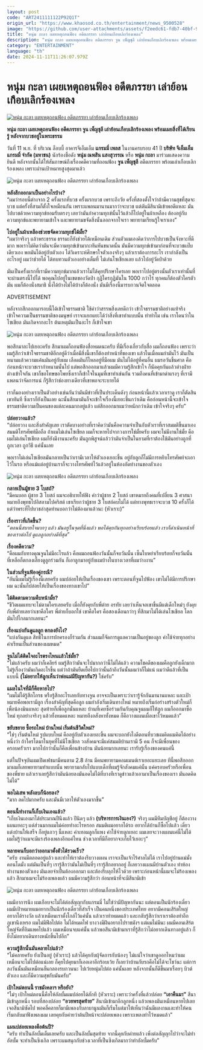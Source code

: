 ```yaml
---
layout: post
code: "ART2411111122P92Q1T"
origin_url: "https://www.khaosod.co.th/entertainment/news_9500528"
image: "https://github.com/user-attachments/assets/f2eedc61-fdb7-40bf-9447-6a29e6650895"
title: "หนุ่ม กะลา เผยเหตุถอนฟ้อง อดีตภรรยา เล่าย้อนเกือบเลิกร้องเพลง"
description: "หนุ่ม กะลา เผยเหตุถอนฟ้อง อดีตภรรยา จูน เพ็ญชุลี เล่าย้อนเกือบเลิกร้องเพลง พร้อมเผยสิ่งที่ได้เรียนรู้ หลังจากบวชอยู่ในพระธรรม"
category: "ENTERTAINMENT"
language: "th"
date: 2024-11-11T11:26:07.979Z
---
```


# หนุ่ม กะลา เผยเหตุถอนฟ้อง อดีตภรรยา เล่าย้อนเกือบเลิกร้องเพลง

[![หนุ่ม กะลา เผยเหตุถอนฟ้อง อดีตภรรยา เล่าย้อนเกือบเลิกร้องเพลง](https://www.khaosod.co.th/wpapp/uploads/2024/11/numkala_111167-1.jpg "หนุ่ม กะลา เผยเหตุถอนฟ้อง อดีตภรรยา เล่าย้อนเกือบเลิกร้องเพลง")](https://www.khaosod.co.th/wpapp/uploads/2024/11/numkala_111167-1.jpg)

**หนุ่ม กะลา เผยเหตุถอนฟ้อง อดีตภรรยา จูน เพ็ญชุลี เล่าย้อนเกือบเลิกร้องเพลง พร้อมเผยสิ่งที่ได้เรียนรู้ หลังจากบวชอยู่ในพระธรรม**

วันที่ 11 พ.ย. ที่ บริเวณ ล็อบบี้ อาคารจีเอ็มเอ็ม **แกรมมี่ เพลส** ในงานครบรอบ 41 ปี **บริษัท จีเอ็มเอ็ม แกรมมี่ จํากัด (มหาชน)** นักร้องชื่อดัง **หนุ่ม ณพสิน แสงสุวรรณ** หรือ **หนุ่ม กะลา** มาร่วมแสดงความยินดี หลังจากนั้นได้ให้สัมภาษณ์ถึงเรื่องคดีความที่ถอนฟ้อง **จูน เพ็ญชุลี** อดีตภรรยา พร้อมเล่าเกือบเลิกร้องเพลง เพราะผ่านเป้าหมายสูงสุดมาแล้ว

![หนุ่ม กะลา เผยเหตุถอนฟ้อง อดีตภรรยา เล่าย้อนเกือบเลิกร้องเพลง](https://www.khaosod.co.th/wpapp/uploads/2024/11/numkala_111167-4.jpg)

**หลังสึกออกมาเป็นอย่างไรบ้าง?**  
“ผมว่ารอบนี้ต่างจาก 2 ครั้งแรกที่บวช ครั้งแรกบวช เพราะถึงวัย ครั้งที่สองตั้งใจว่าถ้ามีความสุขที่สุดจะบวช แต่ครั้งที่สามก็ตั้งใจเหมือนกัน เพราะแพลนมานานมากว่าจะบวช แต่ดันมีสึนามิเข้าพอดีแหละ มันไปบวชด้วยความทุกข์ยอมรับตรงๆ เลยว่ามันกำความทุกข์นั้นไว้แล้วก็ไปอยู่ในผ้าเหลือง ต้องอยู่กับความทุกข์และพยายามเข้าใจ และพยายามขจัดสิ่งนั้นออกจากใจเรา พยายามเรียนรู้ใจเราเอง”

**ไปอยู่ในผ้าเหลืองช่วยขจัดความทุกข์ได้มั้ย?**  
“ผมว่าจริงๆ แล้วพระธรรม ธรรมะก็ยังช่วยได้เหมือนเดิม ส่วนตัวผมเองคิดว่าการไปบวชเป็นจังหวะที่ดีมาก พอเราไม่คิดว่ามันจะมีความทุกข์เข้ามากะทันหันขนาดนั้น มันมีความทุกข์เข้ามาก่อนที่จะบวชแป๊บเดียวเอง พอมันได้อยู่กับตัวเอง ได้วิเคราะห์ศึกษาใจตัวเองจริงๆ แล้วเราต้องการอะไร เรากำลังเป็นอะไรอยู่ ผมว่าช่วยได้ ได้ทบทวนตัวเองอย่างเต็มที่ ไม่เล่นโซเชียลเลย แล้วไปอยู่วัดป่าด้วย

มันเป็นครั้งแรกที่เรามีความทุกข์มากแล้วเราไม่ได้คุยปรึกษาใครเลย พอเราไปอยู่ตรงนั้นตัวเราเท่านั้นที่จะผ่านตรงนี้ไปได้ พอคุณไปอยู่ในเขตของวัดป่า กุฏิใครกุฏิมันใน 1000 กว่าไร่ ทุกคนก็ต้องตัวใครตัวมัน ผมก็ต้องนั่งสมาธิ นั่งได้บ้างไม่ได้บ้างก็ต้องนั่ง มันมีเรื่องนี้มารบกวนจิตใจตลอด

ADVERTISEMENT

หลังจากสึกออกมารอบนี้ได้เข้าใจธรรมชาติ ใช้คำว่าสรรพสิ่งเลยดีกว่า เข้าใจธรรมชาติอย่างแท้จริง เข้าใจความเป็นธรรมชาติของมนุษย์ เราจะแยกแยะได้ว่าสิ่งที่เขาทำแบบนั้น ทำทำไม เช่น เราโดนว่าในโซเชียล มันเกิดจากอะไร ต้นเหตุมันเป็นอะไร ก็เข้าใจเขา

![หนุ่ม กะลา เผยเหตุถอนฟ้อง อดีตภรรยา เล่าย้อนเกือบเลิกร้องเพลง](https://www.khaosod.co.th/wpapp/uploads/2024/11/numkala_111167-6.jpg)

พอสึกมาละไปเยอะครับ สึกมาผมก็ถอนฟ้องสื่อหมดนะครับ ที่มีเรื่องเกี่ยวกับสื่อ ผมก็ถอนฟ้อง เพราะว่าผมรู้สึกว่าเข้าใจธรรมชาติอีกอยู่ดีว่าเมื่อมีสิ่งนี้เขาก็ต้องทำหน้าที่ของเขา แล้วในเมื่อผมกำมันไว้ มันเป็นหนามแล้วความแค้นมันอยู่กับผม เลือดมันก็ไหลอยู่ที่มือผม มันไม่ได้อยู่ที่คนอื่น ผมรอวันขึ้นศาล คือก่อนหน้าจะบวชเรากำหนามนั้นไป แต่พอสึกออกมาแล้วผมมีความรู้สึกเข้าใจ ก็นัดคุยกันแล้วต่างฝ่ายต่างเข้าใจกัน เขาก็ขอโทษขอโพยซึ่งเราก็เข้าใจในมุมที่เขาทำเช่นกัน รวมถึงคนที่เข้ามาด่าแรงๆ ที่เรามีแพลนว่าจัดการแน่ ก็รู้สึกว่าช่องทางเดียวที่เขาพอจะระบายได้

เราก็มองอย่างเราเป็นตัวอย่างเช่นกันว่ามันมีข่าวที่เป็นประเด็นดังๆ ก่อนหน้านี้แล้วเวลาเราดู เราก็ตัดสินเขาทันที ซึ่งเราก็ยังเป็นเลย ฉะนั้นสึกมามันก็จะเข้าใจเรื่องนี้เยอะขึ้นกว่าเดิม คือก่อนหน้านี้จะเข้าใจธรรมชาติความเป็นคนของแต่ละคนมากอยู่แล้ว แต่สึกออกมาผมว่าหนักกว่าเดิม เข้าใจจริงๆ ครับ”

**ปล่อยวางแล้ว?**  
“ปล่อยวาง และสิ่งสำคัญเลย เราตัดบางอย่างที่เราคิดว่ามันคือความจำเป็นกับตัวเราที่เราสมมติขึ้นมาเอง สมมติโทรศัพท์มือถือ ถ้าผมไม่เล่นโซเชียล ผมก็จะหายไปจากวงการใช่มั้ยครับ ผมจะไม่มีงานใช่มั้ย คือผมไม่เล่นโซเชียล ผมก็ยังมีงานนะครับ มันถูกพิสูจน์แล้วว่ามันจำเป็นในยามที่เราต้องใช้มันอย่างถูกที่ ถูกเวลา ถูกวิธี แค่นั้นเลย

พอเราไม่เล่นโซเชียลมันกลายเป็นว่าเรามีเวลาให้ตัวเองเยอะขึ้น อยู่กับลูกก็ไม่มีการหยิบโทรศัพท์จะเอาไว้ในรถ หรือแม้แต่อยู่บ้านเราก็จะวางโทรศัพท์ไว้แล้วอยู่ในห้องอัดทำงานของตัวเอง

![หนุ่ม กะลา เผยเหตุถอนฟ้อง อดีตภรรยา เล่าย้อนเกือบเลิกร้องเพลง](https://www.khaosod.co.th/wpapp/uploads/2024/11/numkala_111167-5.jpg)

**กลายเป็นผู้ชาย 3 โบสถ์?**  
“มีคนบอก ผู้ชาย 3 โบสถ์ ผมจะอธิบายให้ฟัง คำว่าผู้ชาย 2 โบสถ์ เขาหมายถึงคนที่เปลี่ยน 3 ศาสนา หมายถึงพุทธไปอิสลามไปคริสต์ เขาเรียกว่าผู้ชาย 3 โบสถ์คบไม่ได้ แต่ทางพุทธเราจะบวช 10 ครั้งก็ได้ แต่ว่าพระที่ไปบวชล่าสุดท่านบอกว่าไม่ต้องมาแล้วนะ (หัวเราะ)“

**เรื่องราวที่เกิดขึ้น?**  
_“ตอนนี้สบายใจมากๆ แล้ว มันอยู่ในจุดที่นิ่งแล้ว พอได้คุยกันทุกอย่างเรียบร้อยแล้ว เราก็ดำเนินหน้าที่ของเราต่อไป ดูแลลูกอย่างดีที่สุด”_

**เรื่องคดีความ?**  
“คือผมกับทางคุณจูนไม่มีอะไรแล้ว คือผมถอนฟ้องวันนั้นก็จบวันนั้น เซ็นใบหย่าเรียบร้อยก็จบวันนั้น ที่เหลือก็ตกลงเลี้ยงดูลูกร่วมกัน ก็เอาลูกมาอยู่กับผมบ้างในบางเวลาที่ผมว่างงาน”

**ในส่วนที่จูนฟ้องคู่กรณี?**  
“อันนี้ผมไม่รู้เรื่องนี้เลยครับ ผมปล่อยให้เป็นเรื่องของเขา เพราะตอนที่จูนไปฟ้อง เขาไม่ได้มีการปรึกษาผม ฉะนั้นก็ปล่อยให้เป็นเรื่องของทางเขาไป”

**ได้ติดตามความคืบหน้ามั้ย?**  
“ชีวิตผมแทบจะไม่ตามใครเลยครับ เมื่อกี้ยังคุยกับพี่ต่าย อรทัย เลยว่าเห็นจอเขาขึ้นมีแต่เด็กใหม่ๆ ยังคุยกับพี่ต่ายเลยว่าเขาคือใคร พี่ต่ายก็บอกใช่ เขาคือใคร คือสองเดือนกว่าๆ ที่สึกมาไม่ได้เล่นโซเชียล โลกมันไปไกลมากเลยนะ”

**เรื่องแบ่งกันดูแลลูก ตกลงยังไง?**  
“แบ่งกันดูแล สิทธิ์ในการปกครองก็ร่วมกัน ส่วนผมก็จัดการดูแลความเป็นอยู่ของลูก ค่าใช้จ่ายทุกอย่าง ค่าเรียนเป็นส่วนของผมหมด”

**จูนไม่ได้ติดใจอะไรตรงไหนแล้วใช่มั้ย?**  
“ไม่แล้วครับ ผมว่าก็เคลียร์ ผมรู้สึกว่ามันจะไปมากกว่านี้ไม่ได้แล้ว ความโชคดีของผมคือลูกยังเด็กมาก ไม่รู้เรื่องว่ามันเกิดอะไรขึ้น แต่ว่าถ้ามันยืดเยื้อไปกว่านั้นถ้าถึงวันนั้นผมว่าก็ไม่แน่ ผมว่าดีแล้วที่เป็นแบบนี้ **(ไม่อยากให้ลูกเห็นว่าพ่อแม่มีปัญหากัน?)** ใช่ครับ”

**แผลในใจที่มีก็คือหายไป?**  
“ผมไม่ได้รู้สึกโกรธ หรือรู้สึกอะไรเลยกับทางจูน อาจจะเป็นเพราะว่าเรารู้จักกันมานานแหละ และเป้าหมายคือพอเรามีลูก เรื่องสำคัญที่สุดคือลูก ผมกำลังเริ่มเดินทางใหม่ หมายถึงเริ่มก่อร่างสร้างตัวใหม่ก็เพื่อน้องมินแหละ สุดท้ายก็เพื่อลูกนั่นแหละ บ้านที่เคยซื้อร่วมกันกับคุณจูนผมก็ให้ลูก ผมก็ออกมาซื้อใหม่ ทุกอย่างจริงๆ แล้วทั้งหมดแหละ หมายถึงอสังหาทั้งหมด ก็คือวางแผนเผื่อเขาไว้หมดแล้ว”

**ขยับขยาย ซื้อรถใหม่ บ้านใหม่ เริ่มต้นชีวิตใหม่?**  
“ใช่ๆ เริ่มต้นใหม่ รูปแบบใหม่ คืออยู่กับตัวเองเยอะขึ้น ผมจะบอกยังไงดีตอนที่บวชผมคิดผมคิดได้อย่างหนึ่งว่า ถ้าใครโตมาในยุคที่ไม่มีโซเชียล วงสังคมจะมีแค่สมมติบ้านเรามี 5 คน ก็จะมีเพื่อนของครอบครัวเรา มากไปกว่านั้นก็คือเพื่อนข้างบ้าน มันน้อยมากเลยนะ เรารับรู้เรื่องของคนแค่นี้

แต่ในปัจจุบันผมเปิดเฟซมามีคนตาม 2.8 ล้าน มีคนพยายามคอมเมนต์เราเยอะแยะเลย ทีนี้พอสึกออกมาผมก็เลยพยายามทำแบบนั้น พยายามกลับไปแบบเด็กที่ผมรู้จักสังคมแค่นั้น แค่ครอบครัวหรือเพื่อนของพี่ชาย แล้วเราเลยรู้สึกว่ามันน้อยลงมันอดไม่ได้ที่บางทีเราดูข่าวแล้วเอามาเป็นเรื่องของเรา มันอดคิดไม่ได้”

**พอไม่เสพ พลังลบก็น้อยลง?**  
“มาก ลดไปมากครับ และมันมีเวลาให้ตัวเองมากขึ้น”

**ตอนนี้ทำงานก็เก็บเงินเองแล้ว?**  
“เก็บเงินเองมาได้ประมาณปีนึงแล้ว ปีนิดๆ แล้ว **(บริหารการเงินเอง?)** จริงๆ ผมมีทีมบัญชีอยู่ ก็ต้องวางแผนเยอะๆ แต่ส่วนมากผมไม่ค่อยทำอะไรหรอก สมมติผมอยากได้รถ อยากได้บ้านก็ซื้อไปแล้ว เดี๋ยวแต่งบ้านให้เสร็จ ก็อยู่แถวๆ นี้แหละ ค่าเทอมลูกก็แพง ค่าใช้จ่ายลูกเยอะ ผมเลยจะวางแผนแค่นี้ไม่ได้ ผมไม่รู้ว่าผมจะมีแรงร้องเพลงอีกแค่ไหน ช่วงเวลาที่มีก็อยากจะเก็บไว้เยอะๆ”

**หลายคนก็บอกว่าออกมาตั้งตัวได้รวดเร็ว?**  
“ครับ งานมีตลอดอยู่แล้ว และทำให้เราต้องรีบวางแผน เราจะเป็นเจ้าไร้ศาลไม่ได้ เราไปอยู่บ้านแม่มั่ง คอนโดมั่ง แต่มันเป็นที่ๆ เรารู้สึกว่ามันไม่เป็นที่ๆ เรารู้สึกอยากอยู่ ก็เลยวางแผนมีบ้านตัวเอง ทำห้องทำงานของตัวเอง มันเลยจำเป็นต้องออกมา และต้องรีบลุกให้ไวด้วย เพราะก่อนหน้านี้ผมจะไม่ร้องเพลงแล้ว สึกมาผมจะไม่ร้องเพลงแล้ว ผมมีความรู้สึกว่า ก่อนหน้าที่จะมีสึนามิเข้า

![หนุ่ม กะลา เผยเหตุถอนฟ้อง อดีตภรรยา เล่าย้อนเกือบเลิกร้องเพลง](https://www.khaosod.co.th/wpapp/uploads/2024/11/numkala_111167-7.jpg)

ผมมีอาการนึง ผมเกือบจะไม่ได้ต่อสัญญากับแกรมมี่ ไม่ใช่ว่ามีปัญหากันนะ แต่ตอนเป็นนักร้องเดี่ยว ผมมีเป้าหมายผมอยากเป็นนักร้องเดี่ยวที่สำเร็จ เป็นคนหนึ่งของประเทศไทย อยากมีคอนเสิร์ตใหญ่ อยากได้รางวัล แล้วเหมือนเราตั้งโกล์ไว้แค่นั้น แล้วเราทำหมดแล้ว และกลับรู้สึกว่าเราเราต้องทำอีกภูเขานึงเหรอ ผมไม่มีฟีลไปต่อ ไม่ได้หมดไฟ บางวงมีฝันอยากไปราชมังฯ แต่ผมไม่มีนะ ผมมีคอนเสิร์ตใหญ่จัดที่อิมแพคไปแล้ว ผมเหมือนจบแค่นั้น แล้วพอสึนามิเข้ามาเราที่รู้สึกว่าไม่อยากเดินทางอยู่แล้ว ก็ยิ่งไม่อยากเดินทางหนักขึ้นไปอีก”

**ความรู้สึกนั้นมันคลายไปแล้ว?**  
“ไม่คลายครับ ยังเป็นอยู่ (หัวเราะ) แล้วได้คุยกับผุ้จัดการกับน้องๆ ไม่แน่ใจว่าเขาดูออกไหมว่าผมเหมือนจะไม่ไปต่อแน่เลย ก็คุยไปคุยมาก็เออเอาอีกร้อบเว้ย ก็เลยว่าบ้านกับรถคือไม่ได้จะโชว์นะ แต่การลงวันนั้นมันเหมือนลั่นกลองรบกวนนะ ไปเว้ยหนุ่มไปต่อ แค่นั้นเลย หลังจากนั้นก็ดีขึ้นมาเรื่อยๆ บิวต์ตัวเอง และก็มีความสุขกับมันครับ”

**เป้าใหม่ตอนนึ้ ราขมังคลาฯ หรือยัง?**  
“ไม่ๆ เป้าใหม่ตอนนี้คือให้อัลบั้มผมปล่อยได้สักที (หัวเราะ) เพราะว่าครั้งที่แล้วปล่อย **“เอาคืนมา”** สึนามิเข้าลูกหนึ่ง รอบที่สองปล่อย **“อวยพรสุดท้าย”** สึนามิเข้ามาอีกลูกหนึ่ง แล้วเพลงมันเหมือนหายไปเลย เจอสึนามิซัดไป พอคลี่คลายก็มามีเพลงกับลาบานูนมันก็เริ่มโผล่มาให้เห็นว่าฉันมีผลงานและทำให้คนเริ่มกลับมาฟังเพลงผม เลยคุยกับค่ายว่าต้นปีหน้าจะปล่อยเพลง เพราะเพลงทำไว้หมดแล้ว”

**แผนปล่อยเพลงคือต้นปี?**  
“ครับ ทำเป็นอัลบั้มเต็มเลยครับ และเป็นอัลบั้มสุดท้าย จากนี้คุยกับค่ายแล้ว เพิ่งต่อสัญญาไปว่าจะไม่ทำอัลบั้ม จะทำเป็นซิงเกิล เพราะผมสนุกกับช่วงเวลาที่เป็นซิงเกิลมากว่าทำอัลบั้มครับ”